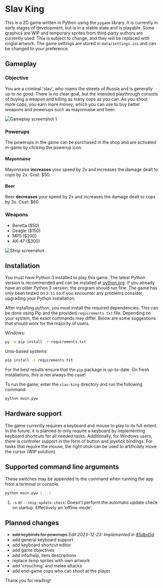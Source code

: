 # Slav King

This is a 2D game written in Python using the `pygame` library. It is currently in early stages of development, but is in a stable state and is playable.
Some graphics are WIP and temporary sprites from third-party authors are currently used. This is subject to change, and they will be replaced with origial artwork.
The game settings are stored in `data/settings.ini` and can be changed to your preference.

## Gameplay

### Objective

You are a criminal 'slav', who roams the streets of Russia and is generally up to no good.
There is no clear goal, but the intended playthrough consists of buying a weapon and killing as many cops as you can.
As you shoot more cops, you earn more money, which you can use to buy better weapons and powerups such as mayonnaise and beer.

![Gameplay screenshot 1](https://github.com/kguzek/slav-king/blob/images/screenshots/gameplay-1.png?raw=true)

### Powerups

The powerups in the game can be purchased in the shop and are activated in-game by clicking the powerup icon.

#### Mayonnaise

Mayonnaise **increases** your speed by 2x and increases the damage dealt to cops by 2x. Cost: $50.

#### Beer

Beer **decreases** your speed by 2x and increases the damage dealt to cops by 3x. Cost: $60.

### Weapons

- Beretta ($50)
- Deagle ($150)
- MP5 ($200)
- AK-47 ($300)

![Shop screenshot](https://github.com/kguzek/slav-king/blob/images/screenshots/shop.png?raw=true)

## Installation

You must have Python 3 installed to play this game. The latest Python version is recommended and can be installed at [python.org](https://www.python.org/downloads/).
If you already have an older Python 3 version, the program should run fine.
The game has only been tested on `3.11` so if you encounter any problems consider upgrading your Python installation.

After installing python, you must install the required dependencies.
This can be done using Pip and the provided `requirements.txt` file.
Depending on your system, the exact commands may differ.
Below are some suggestions that should work for the majority of users.

Windows:

```sh
py -m pip install -r requirements.txt
```

Unix-based systems:

```sh
pip install -r requirements.txt
```

For the best results ensure that the `pip` package is up-to-date.
On fresh installations, this is not always the case!

To run the game, enter the `slav-king` directory and run the following command:

```sh
python main.pyw
```

## Hardware support

The game currently requires a keyboard and mouse to play to its full extent.
In the future, it is planned to only require a keyboard by implementing keyboard shortcuts for all needed tasks.
Additionally, for Windows users, there is controller support in the form of button and joystick bindings.
For tasks that require the mouse, the right stick can be used to artificially move the cursor (WIP solution).

## Supported command line arguments

These switches may be appended to the command when running the app from a terminal or console.

```sh
python main.pyw [...]
```

1. `-s` or `--skip-update-check`: Doesn't perform the automatic update check on startup. Effectively an 'offline mode'.

## Planned changes

- ~~add keybinds for powerups~~ *Edit 2023-12-23: Implemented in [85dbd5d](https://github.com/kguzek/slav-king/commit/85dbd5d3440a44535ec54e8df509c0d0bbc3d3c5)*
- add general keyboard support
- add keyboard shortcut editor
- add game objectives
- add info/help, item descriptions
- replace temp sprites with own artwork
- add 'crouching' and melee attacks
- add end-game cops who can shoot at the player

Thank you for reading!
